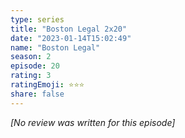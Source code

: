 ```yaml
---
type: series
title: "Boston Legal 2x20"
date: "2023-01-14T15:02:49"
name: "Boston Legal"
season: 2
episode: 20
rating: 3
ratingEmoji: ⭐️⭐️⭐️
share: false
---
```


_[No review was written for this episode]_
